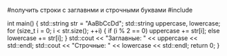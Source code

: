 #nолучить строки с заглавнми и строчными буквами
#include <string>

int main() {
    std::string str = "AaBbCcDd";
    std::string uppercase, lowercase;
    for (size_t i = 0; i < str.size(); ++i) {
        if (i % 2 == 0)
            uppercase += str[i];
        else
            lowercase += str[i];
    }
    std::cout << "Заглавные: " << uppercase << std::endl;
    std::cout << "Строчные: " << lowercase << std::endl;
    return 0;
}
